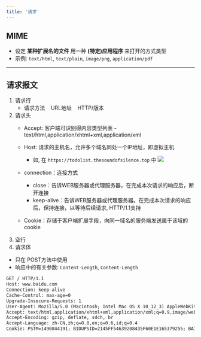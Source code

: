 ```yaml
---
title: '请求'
---
```


## MIME

* 设定 **某种扩展名的文件** 用一种 **(特定)应用程序** 来打开的方式类型
* 示例: `text/html`, `text/plain`, `image/png`, `application/pdf`

***

## 请求报文

1. 请求行
    - 请求方法 &nbsp;&nbsp; URL地址 &nbsp;&nbsp; HTTP/版本
2. 请求头
    - Accept: 客户端可识别得内容类型列表 - text/html,application/xhtml+xml,application/xml
    - Host: 请求的主机名，允许多个域名同处一个IP地址，即虚拟主机
      * 如, 在 `https://todolist.thesoundofsilence.top` 中
      ![](https://tva1.sinaimg.cn/large/006y8mN6ly1g7k5buk8yrj30hs040dfq.jpg)

    - connection：连接方式
      * close：告诉WEB服务器或代理服务器，在完成本次请求的响应后，断开连接
      * keep-alive：告诉WEB服务器或代理服务器。在完成本次请求的响应后，保持连接，以等待后续请求, HTTP/1.1支持
    - Cookie：存储于客户端扩展字段，向同一域名的服务端发送属于该域的cookie
3. 空行
4. 请求体
  + 只在 POST方法中使用
  + 响应中的有关参数: `Content-Length`, `Content-Length`

```md
GET / HTTP/1.1
Host: www.baidu.com
Connection: keep-alive
Cache-Control: max-age=0
Upgrade-Insecure-Requests: 1
User-Agent: Mozilla/5.0 (Macintosh; Intel Mac OS X 10_12_3) AppleWebKit/537.36 (KHTML, like Gecko) Chrome/57.0.2987.110 Safari/537.36
Accept: text/html,application/xhtml+xml,application/xml;q=0.9,image/webp,*/*;q=0.8
Accept-Encoding: gzip, deflate, sdch, br
Accept-Language: zh-CN,zh;q=0.8,en;q=0.6,id;q=0.4
Cookie: PSTM=1490844191; BIDUPSID=2145FF54639208435F60E1E165379255; BAIDUID=CFA344942EE2E0EE081D8B13B5C847F9:FG=1;
```
